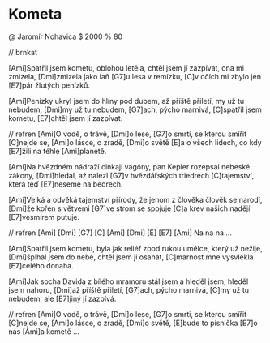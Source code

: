 # Kometa
@ Jaromír Nohavica
$ 2000
% 80

// brnkat

[Ami]Spatřil jsem kometu, oblohou letěla,
chtěl jsem jí zazpívat, ona mi zmizela,
[Dmi]zmizela jako laň [G7]u lesa v remízku,
[C]v očích mi zbylo jen [E7]pár žlutých penízků.

[Ami]Penízky ukryl jsem do hlíny pod dubem,
až příště přiletí, my už tu nebudem,
[Dmi]my už tu nebudem, [G7]ach, pýcho marnivá,
[C]spatřil jsem kometu, [E7]chtěl jsem jí zazpívat.

// refren
[Ami]O vodě, o trávě, [Dmi]o lese,
[G7]o smrti, se kterou smířit [C]nejde se,
[Ami]o lásce, o zradě, [Dmi]o světě
[E]a o všech lidech, co kdy [E7]žili na téhle [Ami]planetě.

[Ami]Na hvězdném nádraží cinkají vagóny,
pan Kepler rozepsal nebeské zákony,
[Dmi]hledal, až nalezl [G7]v hvězdářských triedrech
[C]tajemství, která teď [E7]neseme na bedrech.

[Ami]Velká a odvěká tajemství přírody,
že jenom z člověka člověk se narodí,
[Dmi]že kořen s větvemi [G7]ve strom se spojuje
[C]a krev našich nadějí [E7]vesmírem putuje.

// refren
[Ami] [Dmi]
[G7] [C]
[Ami] [Dmi]
[E] [E7] [Ami]
Na na na ...

[Ami]Spatřil jsem kometu, byla jak reliéf
zpod rukou umělce, který už nežije,
[Dmi]šplhal jsem do nebe, chtěl jsem ji osahat,
[C]marnost mne vysvlékla [E7]celého donaha.

[Ami]Jak socha Davida z bílého mramoru
stál jsem a hleděl jsem, hleděl jsem nahoru,
[Dmi]až příště přiletí, [G7]ach, pýcho marnivá,
[C]my už tu nebudem, ale [E7]jiný jí zazpívá.

// refren
[Ami]O vodě, o trávě, [Dmi]o lese,
[G7]o smrti, se kterou smířit [C]nejde se,
[Ami]o lásce, o zradě, [Dmi]o světě,
[E]bude to písnička [E7]o nás [Ami]a kometě ...

